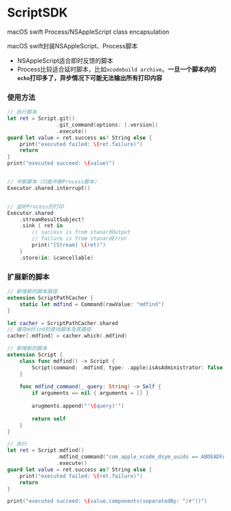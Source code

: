 # ScriptSDK
macOS swift Process/NSAppleScript class encapsulation

macOS swift封装NSAppleScript、Process脚本 

- NSAppleScript适合即时反馈的脚本
- Process比较适合延时脚本，比如`xcodebuild archive`。**一旦一个脚本内的`echo`打印多了，异步情况下可能无法输出所有打印内容**

### 使用方法

```swift
// 执行脚本
let ret = Script.git()
				.git_command(options: [.version])
                .execute()
guard let value = ret.success as? String else { 
  	print("executed failed: \(ret.failure)")
	return 
}
print("executed succeed: \(value)")


// 中断脚本（只能中断Process脚本）
Executor.shared.interrupt()


// 监听Process的打印
Executor.shared
	.streamResultSubject?
	.sink { ret in
		// success is from stanardOutput
		// failure is from stanardError
		print("[Stream] \(ret)")
	}
	.store(in: &cancellable)
```



### 扩展新的脚本

```swift
// 新增新的脚本路径
extension ScriptPathCacher {
	static let mdfind = Command(rawValue: "mdfind")
}

let cacher = ScriptPathCacher.shared
// 缓存mdfind的查找脚本及其路径
cacher[.mdfind] = cacher.which(.mdfind)

// 新增新的脚本
extension Script {
	class func mdfind() -> Script {
		Script(command: .mdfind, type: .apple(isAsAdministrator: false))
	}
  
  	func mdfind_command(_ query: String) -> Self {
      	if arguments == nil { arguments = [] }
      	
      	arugments.append("'\(query)'")
      
		return self
	}
}

// 执行
let ret = Script.mdfind()
				.mdfind_command("com_apple_xcode_dsym_uuids == ABDEADFAFASD234ALKSJDFZ")
				.execute()
guard let value = ret.success as? String else { 
	print("executed failed: \(ret.failure)")
	return 
}

print("executed succeed: \(value.components(separatedBy: "/r"))")
```

